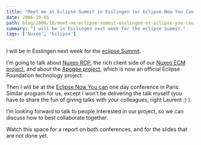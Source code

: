 ```yaml
---
title: "Meet me at Eclipse Summit in Esslingen (or Eclipse Now You Can conference in Paris)"
date: 2006-10-05
path: blog/2006/10/meet-me-eclipse-summit-esslingen-or-eclipse-you-can-conference-paris
summary: "I will be in Esslingen next week for the eclipse Summit."
tags: ['Nuxeo', 'Eclipse']
---
```


I will be in Esslingen next week for the <a href="http://www.eclipsecon.org/summiteurope2006/index.php?page=program/">eclipse Summit</a>.
  
I&#8217;m going to talk about <a href="http://www.nuxeo.org/sections/projects/rcp">Nuxeo RCP</a>, the rich client side of our <a href="http://www.nuxeo.org/">Nuxeo ECM project</a>, and about the <a href="http://www.eclipse.org/proposals/apogee/">Apog&#233;e project</a>, which is now an official Eclipse Foundation technology project.

Then I will be at the <a href="http://www.tni-software.com/fr/eclipse_now_you_can/eclipse_index.html">Eclipse Now You can</a> one day conference in Paris. Similar program for us, except I won&#8217;t be delivering the talk myself (you have to share the fun of giving talks with your colleagues, right Laurent ;) ).

I&#8217;m looking forward to talk to people interested in our project, so we can discuss how to best collaborate together.

Watch this space for a report on both conferences, and for the slides that are not done yet.

